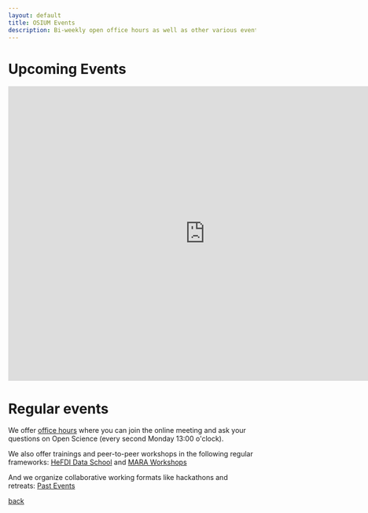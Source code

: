 ```yaml
---
layout: default
title: OSIUM Events
description: Bi-weekly open office hours as well as other various events.
---
```

# Upcoming Events

<iframe src="https://calendar.google.com/calendar/embed?height=600&amp;wkst=2&amp;hl=en&amp;src=osium.contact%40gmail.com&amp;ctz=Europe%2FBerlin" style="border-width:0" width="800" height="600" frameborder="0" scrolling="no"></iframe>


# Regular events
We offer <a href="https://webconf.hrz.uni-marburg.de/b/lyd-ygt-uqx-rex">office hours</a> where you can join the online meeting and ask your questions on Open Science (every second Monday 13:00 o'clock). 

We also offer trainings and peer-to-peer workshops in the following regular frameworks: <a href="https://www.uni-marburg.de/en/hefdi/hefdi-data-event/hds">HeFDI Data School</a> and <a href="https://www.uni-marburg.de/en/mara/program/calendar-of-events">MARA Workshops</a>

And we organize collaborative working formats like hackathons and retreats: [Past Events](./past-events.md) 

[back](./)
